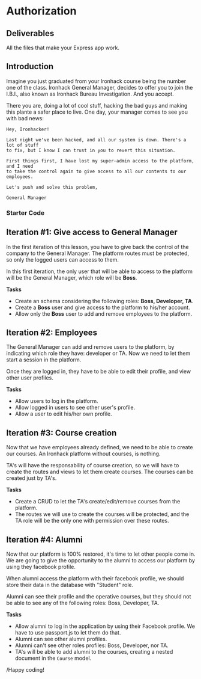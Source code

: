 # Authorization 

## Deliverables

All the files that make your Express app work.

## Introduction

Imagine you just graduated from your Ironhack course being the number one of the class. Ironhack General Manager, decides to offer you to join the I.B.I., also known as Ironhack Bureau Investigation. And you accept.

There you are, doing a lot of cool stuff, hacking the bad guys and making this plante a safer place to live. One day, your manager comes to see you with bad news:

```
Hey, Ironhacker!

Last night we've been hacked, and all our system is down. There's a lot of stuff
to fix, but I know I can trust in you to revert this situation.

First things first, I have lost my super-admin access to the platform, and I need
to take the control again to give access to all our contents to our employees.

Let's push and solve this problem,

General Manager
```

### Starter Code

## Iteration #1: Give access to General Manager

In the first iteration of this lesson, you have to give back the control of the company to the General Manager. The platform routes must be protected, so only the logged users can access to them.

In this first iteration, the only user that will be able to access to the platform will be the General Manager, which role will be **Boss**.

**Tasks**

- Create an schema considering the following roles: **Boss, Developer, TA**.
- Create a **Boss** user and give access to the platform to his/her account.
- Allow only the **Boss** user to add and remove employees to the platform.

## Iteration #2: Employees

The General Manager can add and remove users to the platform, by indicating which role they have: developer or TA. Now we need to let them start a session in the platform.

Once they are logged in, they have to be able to edit their profile, and view other user profiles.

**Tasks**

- Allow users to log in the platform.
- Allow logged in users to see other user's profile.
- Allow a user to edit his/her own profile.

## Iteration #3: Course creation

Now that we have employees already defined, we need to be able to create our courses. An Ironhack platform without courses, is nothing.

TA's will have the responsability of course creation, so we will have to create the routes and views to let them create courses. The courses can be created just by TA's.

**Tasks**

- Create a CRUD to let the TA's create/edit/remove courses from the platform.
- The routes we will use to create the courses will be protected, and the TA role will be the only one with permission over these routes.

## Iteration #4: Alumni

Now that our platform is 100% restored, it's time to let other people come in. We are going to give the opportunity to the alumni to access our platform by using they facebook profile.

When alumni access the platform with their facebook profile, we should store their data in the database with "Student" role.

Alumni can see their profile and the operative courses, but they should not be able to see any of the following roles: Boss, Developer, TA.

**Tasks**

- Allow alumni to log in the application by using their Facebook profile. We have to use passport.js to let them do that.
- Alumni can see other alumni profiles.
- Alumni can't see other roles profiles: Boss, Developer, nor TA.
- TA's will be able to add alumni to the courses, creating a nested document in the `Course` model.

/Happy coding!
